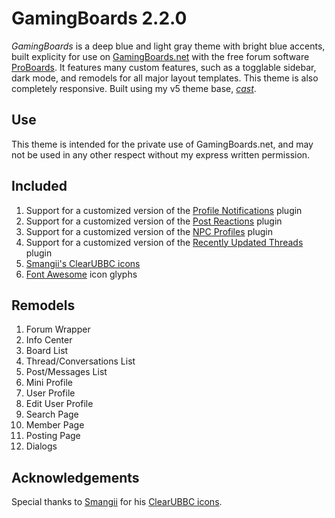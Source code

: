 # GamingBoards 2.2.0
*GamingBoards* is a deep blue and light gray theme with bright blue accents, built explicity for use on [GamingBoards.net](http://gamingboards.com/) with the free forum software [ProBoards](https://proboards.com/). It features many custom features, such as a togglable sidebar, dark mode, and remodels for all major layout templates. This theme is also completely responsive. Built using my v5 theme base, [*cast*](https://github.com/elli-mccale/pbt-cast).

## Use
This theme is intended for the private use of GamingBoards.net, and may not be used in any other respect without my express written permission.

## Included
1. Support for a customized version of the [Profile Notifications](https://github.com/PopThosePringles/ProBoards-Profile-Notifications) plugin
2. Support for a customized version of the [Post Reactions](https://github.com/PopThosePringles/ProBoards-Post-Reactions) plugin
3. Support for a customized version of the [NPC Profiles](https://www.proboards.com/library/plugins/item/598) plugin
4. Support for a customized version of the [Recently Updated Threads](https://www.proboards.com/library/plugins/item/676) plugin
5. [Smangii's ClearUBBC icons](http://smangii.proboards.com/thread/38879/clearubbc-icons-perfect-any-theme)
6. [Font Awesome](http://fontawesome.io/) icon glyphs

## Remodels
1. Forum Wrapper
2. Info Center
3. Board List
4. Thread/Conversations List
5. Post/Messages List
6. Mini Profile
7. User Profile
8. Edit User Profile
9. Search Page
10. Member Page
11. Posting Page
12. Dialogs

## Acknowledgements
Special thanks to [Smangii](http://smangii.proboards.com/user/1) for his [ClearUBBC icons](http://smangii.proboards.com/thread/38879/clearubbc-icons-perfect-any-theme).
